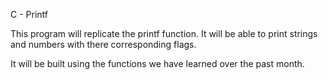 C - Printf

This program will replicate the printf function.
It will be able to print strings and numbers with there corresponding flags.

It will be built using the functions we have learned over the past month.
